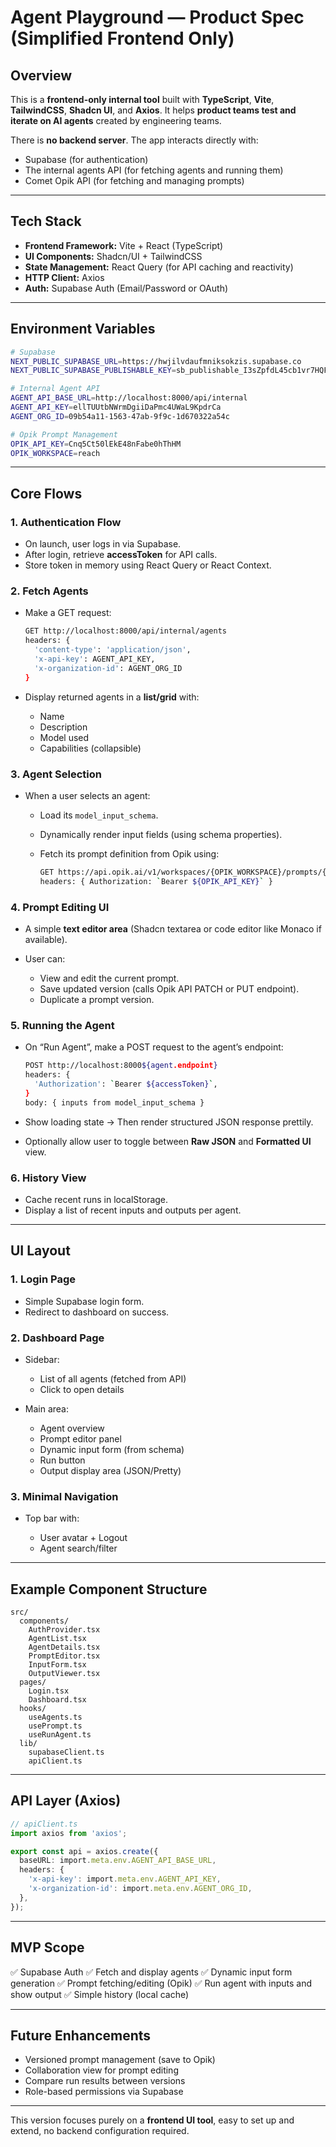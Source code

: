 # Agent Playground — Product Spec (Simplified Frontend Only)

## Overview

This is a **frontend-only internal tool** built with **TypeScript**, **Vite**, **TailwindCSS**, **Shadcn UI**, and **Axios**. It helps **product teams test and iterate on AI agents** created by engineering teams.

There is **no backend server**. The app interacts directly with:

- Supabase (for authentication)
- The internal agents API (for fetching agents and running them)
- Comet Opik API (for fetching and managing prompts)

---

## Tech Stack

- **Frontend Framework:** Vite + React (TypeScript)
- **UI Components:** Shadcn/UI + TailwindCSS
- **State Management:** React Query (for API caching and reactivity)
- **HTTP Client:** Axios
- **Auth:** Supabase Auth (Email/Password or OAuth)

---

## Environment Variables

```bash
# Supabase
NEXT_PUBLIC_SUPABASE_URL=https://hwjilvdaufmniksokzis.supabase.co
NEXT_PUBLIC_SUPABASE_PUBLISHABLE_KEY=sb_publishable_I3sZpfdL45cb1vr7HQFHpA_FnYixm_T

# Internal Agent API
AGENT_API_BASE_URL=http://localhost:8000/api/internal
AGENT_API_KEY=ellTUUtbNWrmDgiiDaPmc4UWaL9KpdrCa
AGENT_ORG_ID=09b54a11-1563-47ab-9f9c-1d670322a54c

# Opik Prompt Management
OPIK_API_KEY=Cnq5Ct50lEkE48nFabe0hThHM
OPIK_WORKSPACE=reach
```

---

## Core Flows

### 1. Authentication Flow

- On launch, user logs in via Supabase.
- After login, retrieve **accessToken** for API calls.
- Store token in memory using React Query or React Context.

### 2. Fetch Agents

- Make a GET request:

  ```bash
  GET http://localhost:8000/api/internal/agents
  headers: {
    'content-type': 'application/json',
    'x-api-key': AGENT_API_KEY,
    'x-organization-id': AGENT_ORG_ID
  }
  ```

- Display returned agents in a **list/grid** with:

  - Name
  - Description
  - Model used
  - Capabilities (collapsible)

### 3. Agent Selection

- When a user selects an agent:

  - Load its `model_input_schema`.
  - Dynamically render input fields (using schema properties).
  - Fetch its prompt definition from Opik using:

    ```bash
    GET https://api.opik.ai/v1/workspaces/{OPIK_WORKSPACE}/prompts/{agent.id}
    headers: { Authorization: `Bearer ${OPIK_API_KEY}` }
    ```

### 4. Prompt Editing UI

- A simple **text editor area** (Shadcn textarea or code editor like Monaco if available).
- User can:

  - View and edit the current prompt.
  - Save updated version (calls Opik API PATCH or PUT endpoint).
  - Duplicate a prompt version.

### 5. Running the Agent

- On “Run Agent”, make a POST request to the agent’s endpoint:

  ```bash
  POST http://localhost:8000${agent.endpoint}
  headers: {
    'Authorization': `Bearer ${accessToken}`,
  }
  body: { inputs from model_input_schema }
  ```

- Show loading state → Then render structured JSON response prettily.
- Optionally allow user to toggle between **Raw JSON** and **Formatted UI** view.

### 6. History View

- Cache recent runs in localStorage.
- Display a list of recent inputs and outputs per agent.

---

## UI Layout

### **1. Login Page**

- Simple Supabase login form.
- Redirect to dashboard on success.

### **2. Dashboard Page**

- Sidebar:

  - List of all agents (fetched from API)
  - Click to open details

- Main area:

  - Agent overview
  - Prompt editor panel
  - Dynamic input form (from schema)
  - Run button
  - Output display area (JSON/Pretty)

### **3. Minimal Navigation**

- Top bar with:

  - User avatar + Logout
  - Agent search/filter

---

## Example Component Structure

```
src/
  components/
    AuthProvider.tsx
    AgentList.tsx
    AgentDetails.tsx
    PromptEditor.tsx
    InputForm.tsx
    OutputViewer.tsx
  pages/
    Login.tsx
    Dashboard.tsx
  hooks/
    useAgents.ts
    usePrompt.ts
    useRunAgent.ts
  lib/
    supabaseClient.ts
    apiClient.ts
```

---

## API Layer (Axios)

```ts
// apiClient.ts
import axios from 'axios';

export const api = axios.create({
  baseURL: import.meta.env.AGENT_API_BASE_URL,
  headers: {
    'x-api-key': import.meta.env.AGENT_API_KEY,
    'x-organization-id': import.meta.env.AGENT_ORG_ID,
  },
});
```

---

## MVP Scope

✅ Supabase Auth
✅ Fetch and display agents
✅ Dynamic input form generation
✅ Prompt fetching/editing (Opik)
✅ Run agent with inputs and show output
✅ Simple history (local cache)

---

## Future Enhancements

- Versioned prompt management (save to Opik)
- Collaboration view for prompt editing
- Compare run results between versions
- Role-based permissions via Supabase

---

This version focuses purely on a **frontend UI tool**, easy to set up and extend, no backend configuration required.
